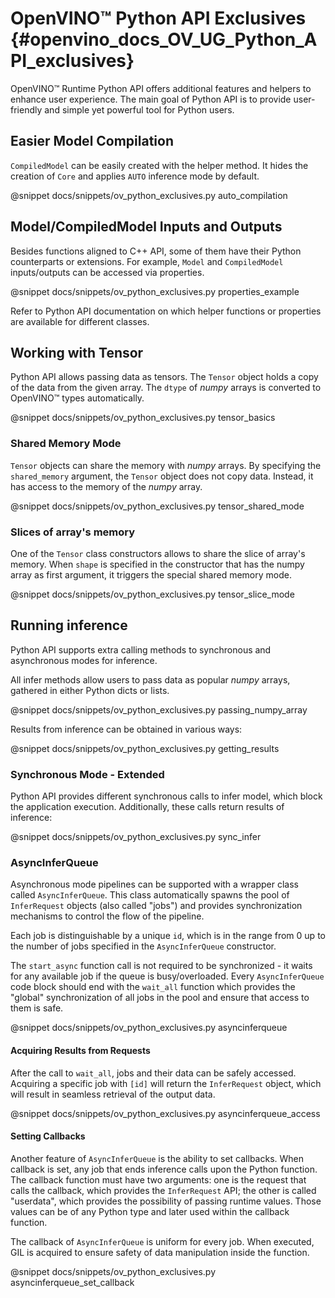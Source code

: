 # OpenVINO™ Python API Exclusives {#openvino_docs_OV_UG_Python_API_exclusives}

OpenVINO™ Runtime Python API offers additional features and helpers to enhance user experience. The main goal of Python API is to provide user-friendly and simple yet powerful tool for Python users.

## Easier Model Compilation 

`CompiledModel` can be easily created with the helper method. It hides the creation of `Core` and applies `AUTO` inference mode by default.

@snippet docs/snippets/ov_python_exclusives.py auto_compilation

## Model/CompiledModel Inputs and Outputs

Besides functions aligned to C++ API, some of them have their Python counterparts or extensions. For example, `Model` and `CompiledModel` inputs/outputs can be accessed via properties.

@snippet docs/snippets/ov_python_exclusives.py properties_example

Refer to Python API documentation on which helper functions or properties are available for different classes.

## Working with Tensor

Python API allows passing data as tensors. The `Tensor` object holds a copy of the data from the given array. The `dtype` of *numpy* arrays is converted to OpenVINO™ types automatically.

@snippet docs/snippets/ov_python_exclusives.py tensor_basics

### Shared Memory Mode

`Tensor` objects can share the memory with *numpy* arrays. By specifying the `shared_memory` argument, the `Tensor` object does not copy data. Instead, it has access to the memory of the *numpy* array.

@snippet docs/snippets/ov_python_exclusives.py tensor_shared_mode

### Slices of array's memory

One of the `Tensor` class constructors allows to share the slice of array's memory. When `shape` is specified in the constructor that has the numpy array as first argument, it triggers the special shared memory mode.

@snippet docs/snippets/ov_python_exclusives.py tensor_slice_mode

## Running inference

Python API supports extra calling methods to synchronous and asynchronous modes for inference.

All infer methods allow users to pass data as popular *numpy* arrays, gathered in either Python dicts or lists.

@snippet docs/snippets/ov_python_exclusives.py passing_numpy_array

Results from inference can be obtained in various ways:

@snippet docs/snippets/ov_python_exclusives.py getting_results

### Synchronous Mode - Extended

Python API provides different synchronous calls to infer model, which block the application execution. Additionally, these calls return results of inference:

@snippet docs/snippets/ov_python_exclusives.py sync_infer

### AsyncInferQueue

Asynchronous mode pipelines can be supported with a wrapper class called `AsyncInferQueue`. This class automatically spawns the pool of `InferRequest` objects (also called "jobs") and provides synchronization mechanisms to control the flow of the pipeline.

Each job is distinguishable by a unique `id`, which is in the range from 0 up to the number of jobs specified in the `AsyncInferQueue` constructor.

The `start_async` function call is not required to be synchronized - it waits for any available job if the queue is busy/overloaded. Every `AsyncInferQueue` code block should end with the `wait_all` function which provides the "global" synchronization of all jobs in the pool and ensure that access to them is safe.

@snippet docs/snippets/ov_python_exclusives.py asyncinferqueue

#### Acquiring Results from Requests

After the call to `wait_all`, jobs and their data can be safely accessed. Acquiring a specific job with `[id]` will return the `InferRequest` object, which will result in seamless retrieval of the output data.

@snippet docs/snippets/ov_python_exclusives.py asyncinferqueue_access

#### Setting Callbacks

Another feature of `AsyncInferQueue` is the ability to set callbacks. When callback is set, any job that ends inference calls upon the Python function. The callback function must have two arguments: one is the request that calls the callback, which provides the `InferRequest` API; the other is called "userdata", which provides the possibility of passing runtime values. Those values can be of any Python type and later used within the callback function.

The callback of `AsyncInferQueue` is uniform for every job. When executed, GIL is acquired to ensure safety of data manipulation inside the function.

@snippet docs/snippets/ov_python_exclusives.py asyncinferqueue_set_callback
